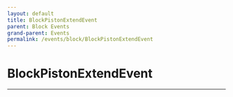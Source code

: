```yaml
---
layout: default
title: BlockPistonExtendEvent
parent: Block Events
grand-parent: Events
permalink: /events/block/BlockPistonExtendEvent
---
```


# BlockPistonExtendEvent

---
